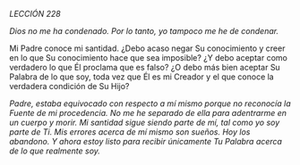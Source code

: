 *LECCIÓN 228*

*Dios no me ha condenado. Por lo tanto, yo tampoco me he de condenar.*

Mi Padre conoce mi santidad. ¿Debo acaso negar Su conocimiento y creer en lo que Su conocimiento hace que sea imposible? ¿Y debo aceptar como verdadero lo que Él proclama que es falso? ¿O debo más bien aceptar Su Palabra de lo que soy, toda vez que Él es mi Creador y el que conoce la verdadera condición de Su Hijo?

_Padre, estaba equivocado con respecto a mí mismo porque no reconocía la Fuente de mi procedencia. No me he separado de ella para adentrarme en un cuerpo y morir. Mi santidad sigue siendo parte de mí, tal como yo soy parte de Ti. Mis errores acerca de mí mismo son sueños. Hoy los abandono. Y ahora estoy listo para recibir únicamente Tu Palabra acerca de lo que realmente soy._